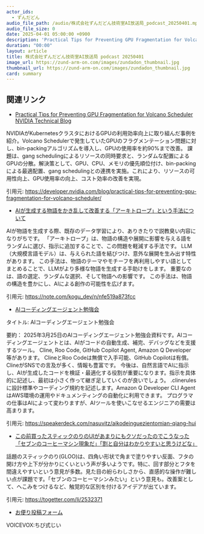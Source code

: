 ```yaml
---
actor_ids:
  - ずんだどん
audio_file_path: /audio/株式会社ずんだどん技術室AI放送局_podcast_20250401.mp3
audio_file_size: 0
date: 2025-04-01 05:00:00 +0900
description: 'Practical Tips for Preventing GPU Fragmentation for Volcano Scheduler  NVIDIA Technical Blog、AIが生成する物語をかき乱して改善する「アーキトロープ」という手法について、AIコーディングエージェント勉強会、この前買ったスティックのりのUIがあまりにもクソだったのでこうなった「セブンのコーヒーマシン現象だ」「割と自分はわかりやすいと思うけどな」'
duration: "00:00"
layout: article
title: 株式会社ずんだどん技術室AI放送局 podcast 20250401
image_url: https://zund-arm-on.com/images/zundadon_thumbnail.jpg
thumbnail_url: https://zund-arm-on.com/images/zundadon_thumbnail.jpg
card: summary
---
```


## 関連リンク


- [Practical Tips for Preventing GPU Fragmentation for Volcano Scheduler  NVIDIA Technical Blog](https://developer.nvidia.com/blog/practical-tips-for-preventing-gpu-fragmentation-for-volcano-scheduler/)  


NVIDIAがKubernetesクラスタにおけるGPUの利用効率向上に取り組んだ事例を紹介。Volcano Schedulerで発生していたGPUのフラグメンテーション問題に対し、bin-packingアルゴリズムを導入し、GPUの使用率を約90%まで改善。
課題は、gang schedulingによるリソースの同時要求と、ランダムな配置によるGPUの分散。解決策として、GPU、CPU、メモリの優先順位付け、bin-packingによる最適配置、gang schedulingとの連携を実施。これにより、リソースの可用性向上、GPU使用率の向上、コスト効率の改善を実現。


引用元: https://developer.nvidia.com/blog/practical-tips-for-preventing-gpu-fragmentation-for-volcano-scheduler/


- [AIが生成する物語をかき乱して改善する「アーキトロープ」という手法について](https://note.com/kogu_dev/n/nfe519a873fcc)  


AIが物語を生成する際、既存のデータ学習により、ありきたりで説教臭い内容になりがちです。
「アーキトロープ」は、物語の構造や展開に影響を与える語をランダムに選び、指示に追加することで、この問題を軽減する手法です。
LLM（大規模言語モデル）は、与えられた語を結びつけ、意外な展開を生み出す特性があります。
この手法は、物語のテーマやモチーフを再利用しやすい語としてまとめることで、LLMがより多様な物語を生成する手助けをします。
重要なのは、語の選定、ランダムな選択、そして物語への影響です。
この手法は、物語の構造を豊かにし、AIによる創作の可能性を広げます。


引用元: https://note.com/kogu_dev/n/nfe519a873fcc


- [AIコーディングエージェント勉強会](https://speakerdeck.com/nasuvitz/aikodeinguezientomian-qiang-hui)  

タイトル: AIコーディングエージェント勉強会

要約：
2025年3月25日のAIコーディングエージェント勉強会資料です。AIコーディングエージェントとは、AIがコードの自動生成、補完、デバッグなどを支援するツール。 Cline, Roo Code, GitHub Copilot Agent, Amazon Q Developer 等があります。 ClineとRoo Codeは無償で入手可能、GitHub Copilotは有償。 ClineがSNSでの言及が多く、情報も豊富です。
今後は、自然言語でAIに指示し、AIが生成したコードを検証・最適化する役割が重要になります。指示を具体的に記述し、最初は小さく作って継ぎ足していくのが良いでしょう。 .clinerulesに設計標準やコーディング規約を記述します。Amazon Q Developer CLI AgentはAWS環境の運用やドキュメンティングの自動化に利用できます。
プログラマの仕事はAIによって変わりますが、AIツールを使いこなせるエンジニアの需要は高まります。


引用元: https://speakerdeck.com/nasuvitz/aikodeinguezientomian-qiang-hui


- [この前買ったスティックのりのUIがあまりにもクソだったのでこうなった「セブンのコーヒーマシン現象だ」「割と自分はわかりやすいと思うけどな」](https://togetter.com/li/2532371)  


話題のスティックのり(GLOO)は、四角い形状で角まで塗りやすい反面、フタの開け方や上下が分かりにくいという声が多いようです。特に、回す部分とフタを間違えやすいという意見が多数。見た目の紛らわしさから、直感的な操作が難しい点が課題です。「セブンのコーヒーマシンみたい」という意見も。改善案として、へこみをつけるなど、触覚的な区別を付けるアイデアが出ています。


引用元: https://togetter.com/li/2532371



- [お便り投稿フォーム](https://forms.gle/ffg4JTfqdiqK62qf9)

VOICEVOX:ちび式じい 
